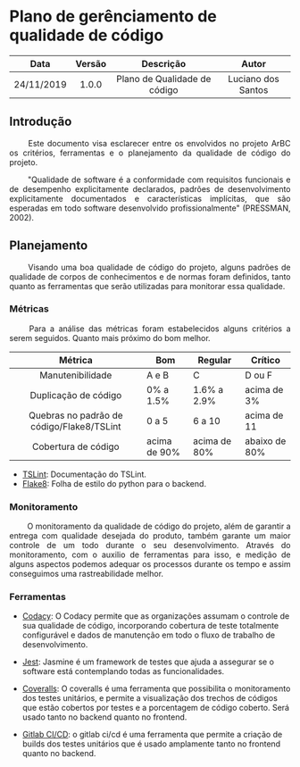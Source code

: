 # Plano de gerênciamento de qualidade de código

|    Data    | Versão |               Descrição               |                 Autor                |
| :--------: | :----: | :-----------------------------------: | :----------------------------------: |
| 24/11/2019 |  1.0.0 | Plano de Qualidade de código | Luciano dos Santos |

## Introdução

<p align = "justify"> &emsp;&emsp;   Este documento visa esclarecer entre os envolvidos no projeto ArBC os critérios, ferramentas e o planejamento da qualidade de código do projeto. </p>

<p align = "justify"> &emsp;&emsp;   "Qualidade de software é a conformidade com requisitos funcionais e de desempenho explicitamente declarados, padrões de desenvolvimento explicitamente documentados e características implícitas, que são esperadas em todo software desenvolvido profissionalmente" (PRESSMAN, 2002). </p>

## Planejamento

<p align = "justify"> &emsp;&emsp;  Visando uma boa qualidade de código do projeto, alguns padrões de qualidade de corpos de conhecimentos e de normas foram definidos, tanto quanto as ferramentas que serão utilizadas para monitorar essa qualidade. </p>

### Métricas

<p align = "justify"> &emsp;&emsp;   Para a análise das métricas foram estabelecidos alguns critérios a serem seguidos. Quanto mais próximo do bom melhor. </p>

|                    Métrica                    | Bom          | Regular      | Crítico       |
| :-------------------------------------------: | ------------ | ------------ | ------------- |
|                Manutenibilidade               | A e B        | C            | D ou F        |
|              Duplicação de código             | 0% a 1.5%    | 1.6% a 2.9%  | acima de 3%   |
| Quebras no padrão de código/Flake8/TSLint     | 0 a 5        | 6 a 10       | acima de 11   |
|              Cobertura de código              | acima de 90% | acima de 80% | abaixo de 80% |

-   [TSLint](https://palantir.github.io/tslint/): Documentação do TSLint.
-   [Flake8](http://flake8.pycqa.org/en/latest/): Folha de estilo do python para o backend. </p>

### Monitoramento

<p align = "justify"> &emsp;&emsp;  O monitoramento da qualidade de código do projeto, além de garantir a entrega com qualidade desejada do produto, também garante um maior controle de um todo durante o seu desenvolvimento. Através do monitoramento, com o auxilio de ferramentas para isso, e medição de alguns aspectos podemos adequar os processos durante os tempo e assim conseguimos uma rastreabilidade melhor. </p>

### Ferramentas

-   [Codacy](https://www.codacy.com/): O Codacy permite que as organizações assumam o controle de sua qualidade de código, incorporando cobertura de teste totalmente configurável e dados de manutenção em todo o fluxo de trabalho de desenvolvimento. </p>

-   [Jest](https://jestjs.io/): Jasmine é um framework de testes que ajuda a assegurar se o software está contemplando todas as funcionalidades. </p>

-   [Coveralls](https://coveralls.io/): O coveralls é uma ferramenta que possibilita o monitoramento dos testes unitários, e permite a visualização dos trechos de códigos que estão cobertos por testes e a porcentagem de código coberto. Será usado tanto no backend quanto no frontend. </p>

-   [Gitlab CI/CD](https://gitlab.com/): o gitlab ci/cd é uma ferramenta que permite a criação de builds dos testes unitários que é usado amplamente tanto no frontend quanto no backend. </p>

